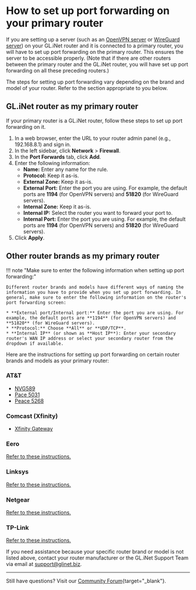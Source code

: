 # How to set up port forwarding on your primary router

If you are setting up a server (such as an [OpenVPN server](https://docs.gl-inet.com/router/en/4/tutorials/build_your_own_openvpn_home_server_with_two_glrouter/) or [WireGuard server](https://docs.gl-inet.com/router/en/4/tutorials/build_your_own_wireguard_home_server_with_two_glinet_routers/)) on your GL.iNet router and it is connected to a primary router, you will have to set up port forwarding on the primary router. This ensures the server to be accessible properly. (Note that if there are other routers between the primary router and the GL.iNet router, you will have set up port forwarding on all these preceding routers.)

The steps for setting up port forwarding vary depending on the brand and model of your router. Refer to the section appropriate to you below. 

## GL.iNet router as my primary router

If your primary router is a GL.iNet router, follow these steps to set up port forwarding on it. 

1. In a web browser, enter the URL to your router admin panel (e.g., 192.168.8.1) and sign in.
2. In the left sidebar, click **Network** > **Firewall**. 
3. In the **Port Forwards** tab, click **Add**. 
4. Enter the following information: 
    * **Name:** Enter any name for the rule.
    * **Protocol:** Keep it as-is. 
    * **External Zone:** Keep it as-is. 
    * **External Port:** Enter the port you are using. For example, the default ports are **1194** (for OpenVPN servers) and **51820** (for WireGuard servers).
    * **Internal Zone:** Keep it as-is. 
    * **Internal IP:** Select the router you want to forward your port to. 
    * **Internal Port:** Enter the port you are using. For example, the default ports are **1194** (for OpenVPN servers) and **51820** (for WireGuard servers).
5. Click **Apply**. 

## Other router brands as my primary router

!!! note "Make sure to enter the following information when setting up port forwarding:"

    Different router brands and models have different ways of naming the information you have to provide when you set up port forwarding. In general, make sure to enter the following information on the router's port forwarding screen:
    
    * **External port/Internal port:** Enter the port you are using. For example, the default ports are **1194** (for OpenVPN servers) and **51820** (for WireGuard servers).
    * **Protocol:** Choose **All** or **UDP/TCP**.
    * **Internal IP** (or shown as **Host IP**): Enter your secondary router's WAN IP address or select your secondary router from the dropdown if available. 

Here are the instructions for setting up port forwarding on certain router brands and models as your primary router:

### AT&T

* [NVG589](https://www.att.com/support/article/u-verse-high-speed-internet/KM1010280/)
* [Pace 5031](https://www.att.com/support/article/u-verse-high-speed-internet/KM1010292/)
* [Peace 5268](https://www.att.com/support/article/u-verse-high-speed-internet/KM1123072/)

### Comcast (Xfinity)

* [Xfinity Gateway](https://www.att.com/support/article/u-verse-high-speed-internet/KM1123072/)

### Eero 

[Refer to these instructions.](https://support.eero.com/hc/en-us/articles/207908443-How-do-I-configure-port-forwarding)

### Linksys

[Refer to these instructions.](https://www.tp-link.com/us/support/faq/1379/)

### Netgear 

[Refer to these instructions.](https://kb.netgear.com/24290/How-do-I-add-a-custom-port-forwarding-service-on-my-NETGEAR-router)

### TP-Link 

[Refer to these instructions.](https://www.tp-link.com/us/support/faq/1379/)

If you need assistance because your specific router brand or model is not listed above, contact your router manufacturer or the GL.iNet Support Team via email at [support@glinet.biz](mailto:support@glinet.biz).

---

Still have questions? Visit our [Community Forum](https://forum.gl-inet.com){target="_blank"}.